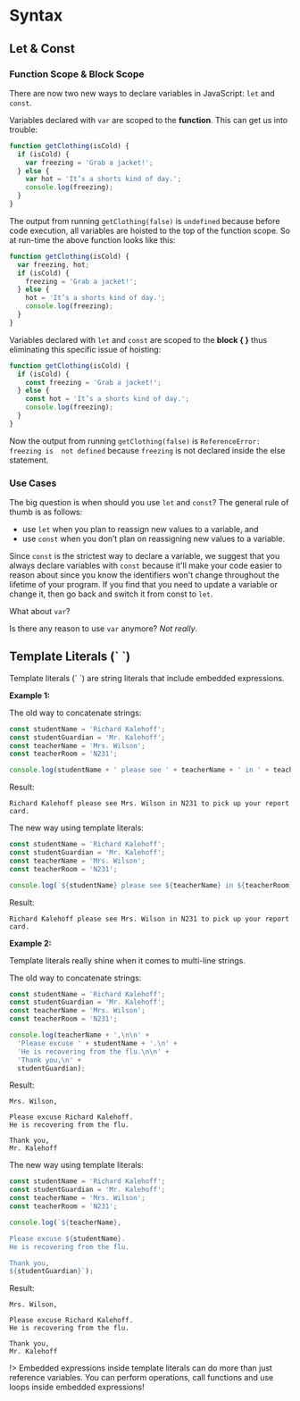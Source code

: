 # Syntax

## Let & Const

### Function Scope & Block Scope

There are now two new ways to declare variables in JavaScript: `let` and `const`.

Variables declared with `var` are scoped to the **function**. This can get us into 
trouble:

```javascript
function getClothing(isCold) {
  if (isCold) {
    var freezing = 'Grab a jacket!';
  } else {
    var hot = 'It’s a shorts kind of day.';
    console.log(freezing);
  }
}
```

The output from running `getClothing(false)` is `undefined` because before code 
execution, all variables are hoisted to the top of the function scope. So at 
run-time the above function looks like this:

```javascript
function getClothing(isCold) {
  var freezing, hot;
  if (isCold) {
    freezing = 'Grab a jacket!';
  } else {
    hot = 'It’s a shorts kind of day.';
    console.log(freezing);
  }
}
```

Variables declared with `let` and `const` are scoped to the **block { }** thus 
eliminating this specific issue of hoisting:

```javascript
function getClothing(isCold) {
  if (isCold) {
    const freezing = 'Grab a jacket!';
  } else {
    const hot = 'It’s a shorts kind of day.';
    console.log(freezing);
  }
}
```

Now the output from running `getClothing(false)` is `ReferenceError: freezing is 
not defined` because `freezing` is not declared inside the else statement.

### Use Cases

The big question is when should you use `let` and `const`? The general rule of 
thumb is as follows:

- use `let` when you plan to reassign new values to a variable, and
- use `const` when you don’t plan on reassigning new values to a variable.

Since `const` is the strictest way to declare a variable, we suggest that you 
always declare variables with `const` because it'll make your code easier to 
reason about since you know the identifiers won't change throughout the lifetime 
of your program. If you find that you need to update a variable or change it, 
then go back and switch it from const to `let`.

What about `var`?

Is there any reason to use `var` anymore? *Not really*.

## Template Literals (\` \`)

Template literals (\` \`) are string literals that include embedded expressions.

**Example 1:**

The old way to concatenate strings:

```javascript
const studentName = 'Richard Kalehoff';
const studentGuardian = 'Mr. Kalehoff';
const teacherName = 'Mrs. Wilson';
const teacherRoom = 'N231';

console.log(studentName + ' please see ' + teacherName + ' in ' + teacherRoom + ' to pick up your report card.');
```

Result:

```output
Richard Kalehoff please see Mrs. Wilson in N231 to pick up your report card.
```

The new way using template literals:

```javascript
const studentName = 'Richard Kalehoff';
const studentGuardian = 'Mr. Kalehoff';
const teacherName = 'Mrs. Wilson';
const teacherRoom = 'N231';

console.log(`${studentName} please see ${teacherName} in ${teacherRoom} to pick up your report card.`);
```

Result:

```output
Richard Kalehoff please see Mrs. Wilson in N231 to pick up your report card.
```

**Example 2:**

Template literals really shine when it comes to multi-line strings.

The old way to concatenate strings:

```javascript
const studentName = 'Richard Kalehoff';
const studentGuardian = 'Mr. Kalehoff';
const teacherName = 'Mrs. Wilson';
const teacherRoom = 'N231';

console.log(teacherName + ',\n\n' +
  'Please excuse ' + studentName + '.\n' +
  'He is recovering from the flu.\n\n' +
  'Thank you,\n' +
  studentGuardian);
```

Result:

```output
Mrs. Wilson,

Please excuse Richard Kalehoff.
He is recovering from the flu.

Thank you,
Mr. Kalehoff
```

The new way using template literals:

```javascript
const studentName = 'Richard Kalehoff';
const studentGuardian = 'Mr. Kalehoff';
const teacherName = 'Mrs. Wilson';
const teacherRoom = 'N231';

console.log(`${teacherName},

Please excuse ${studentName}.
He is recovering from the flu.

Thank you,
${studentGuardian}`);
```

Result:

```output
Mrs. Wilson,

Please excuse Richard Kalehoff.
He is recovering from the flu.

Thank you,
Mr. Kalehoff
```

!> Embedded expressions inside template literals can do more than just reference 
variables. You can perform operations, call functions and use loops inside 
embedded expressions!